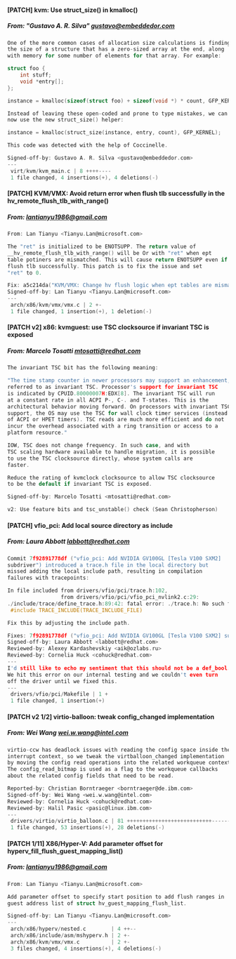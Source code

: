 #### [PATCH] kvm: Use struct_size() in kmalloc()
##### From: "Gustavo A. R. Silva" <gustavo@embeddedor.com>

```c
One of the more common cases of allocation size calculations is finding
the size of a structure that has a zero-sized array at the end, along
with memory for some number of elements for that array. For example:

struct foo {
    int stuff;
    void *entry[];
};

instance = kmalloc(sizeof(struct foo) + sizeof(void *) * count, GFP_KERNEL);

Instead of leaving these open-coded and prone to type mistakes, we can
now use the new struct_size() helper:

instance = kmalloc(struct_size(instance, entry, count), GFP_KERNEL);

This code was detected with the help of Coccinelle.

Signed-off-by: Gustavo A. R. Silva <gustavo@embeddedor.com>
---
 virt/kvm/kvm_main.c | 8 ++++----
 1 file changed, 4 insertions(+), 4 deletions(-)

```
#### [PATCH] KVM/VMX: Avoid return error when flush tlb successfully in the hv_remote_flush_tlb_with_range()
##### From: lantianyu1986@gmail.com

```c
From: Lan Tianyu <Tianyu.Lan@microsoft.com>

The "ret" is initialized to be ENOTSUPP. The return value of
__hv_remote_flush_tlb_with_range() will be Or with "ret" when ept
table potiners are mismatched. This will cause return ENOTSUPP even if
flush tlb successfully. This patch is to fix the issue and set
"ret" to 0.

Fix: a5c214da("KVM/VMX: Change hv flush logic when ept tables are mismatched.")
Signed-off-by: Lan Tianyu <Tianyu.Lan@microsoft.com>
---
 arch/x86/kvm/vmx/vmx.c | 2 +-
 1 file changed, 1 insertion(+), 1 deletion(-)

```
#### [PATCH v2] x86: kvmguest: use TSC clocksource if invariant TSC is exposed
##### From: Marcelo Tosatti <mtosatti@redhat.com>

```c
The invariant TSC bit has the following meaning:

"The time stamp counter in newer processors may support an enhancement,
referred to as invariant TSC. Processor's support for invariant TSC
is indicated by CPUID.80000007H:EDX[8]. The invariant TSC will run
at a constant rate in all ACPI P-, C-. and T-states. This is the
architectural behavior moving forward. On processors with invariant TSC
support, the OS may use the TSC for wall clock timer services (instead
of ACPI or HPET timers). TSC reads are much more efficient and do not
incur the overhead associated with a ring transition or access to a
platform resource."

IOW, TSC does not change frequency. In such case, and with
TSC scaling hardware available to handle migration, it is possible
to use the TSC clocksource directly, whose system calls are
faster.

Reduce the rating of kvmclock clocksource to allow TSC clocksource
to be the default if invariant TSC is exposed.

Signed-off-by: Marcelo Tosatti <mtosatti@redhat.com>

v2: Use feature bits and tsc_unstable() check (Sean Christopherson)

```
#### [PATCH] vfio_pci: Add local source directory as include
##### From: Laura Abbott <labbott@redhat.com>

```c
Commit 7f92891778df ("vfio_pci: Add NVIDIA GV100GL [Tesla V100 SXM2]
subdriver") introduced a trace.h file in the local directory but
missed adding the local include path, resulting in compilation
failures with tracepoints:

In file included from drivers/vfio/pci/trace.h:102,
                 from drivers/vfio/pci/vfio_pci_nvlink2.c:29:
./include/trace/define_trace.h:89:42: fatal error: ./trace.h: No such file or directory
 #include TRACE_INCLUDE(TRACE_INCLUDE_FILE)

Fix this by adjusting the include path.

Fixes: 7f92891778df ("vfio_pci: Add NVIDIA GV100GL [Tesla V100 SXM2] subdriver")
Signed-off-by: Laura Abbott <labbott@redhat.com>
Reviewed-by: Alexey Kardashevskiy <aik@ozlabs.ru>
Reviewed-by: Cornelia Huck <cohuck@redhat.com>
---
I'd still like to echo my sentiment that this should not be a def_bool.
We hit this error on our internal testing and we couldn't even turn
off the driver until we fixed this.
---
 drivers/vfio/pci/Makefile | 1 +
 1 file changed, 1 insertion(+)

```
#### [PATCH v2 1/2] virtio-balloon: tweak config_changed implementation
##### From: Wei Wang <wei.w.wang@intel.com>

```c
virtio-ccw has deadlock issues with reading the config space inside the
interrupt context, so we tweak the virtballoon_changed implementation
by moving the config read operations into the related workqueue contexts.
The config_read_bitmap is used as a flag to the workqueue callbacks
about the related config fields that need to be read.

Reported-by: Christian Borntraeger <borntraeger@de.ibm.com>
Signed-off-by: Wei Wang <wei.w.wang@intel.com>
Reviewed-by: Cornelia Huck <cohuck@redhat.com>
Reviewed-by: Halil Pasic <pasic@linux.ibm.com>
---
 drivers/virtio/virtio_balloon.c | 81 +++++++++++++++++++++++++++--------------
 1 file changed, 53 insertions(+), 28 deletions(-)

```
#### [PATCH 1/11] X86/Hyper-V: Add parameter offset for hyperv_fill_flush_guest_mapping_list()
##### From: lantianyu1986@gmail.com

```c
From: Lan Tianyu <Tianyu.Lan@microsoft.com>

Add parameter offset to specify start position to add flush ranges in
guest address list of struct hv_guest_mapping_flush_list.

Signed-off-by: Lan Tianyu <Tianyu.Lan@microsoft.com>
---
 arch/x86/hyperv/nested.c        | 4 ++--
 arch/x86/include/asm/mshyperv.h | 2 +-
 arch/x86/kvm/vmx/vmx.c          | 2 +-
 3 files changed, 4 insertions(+), 4 deletions(-)

```
